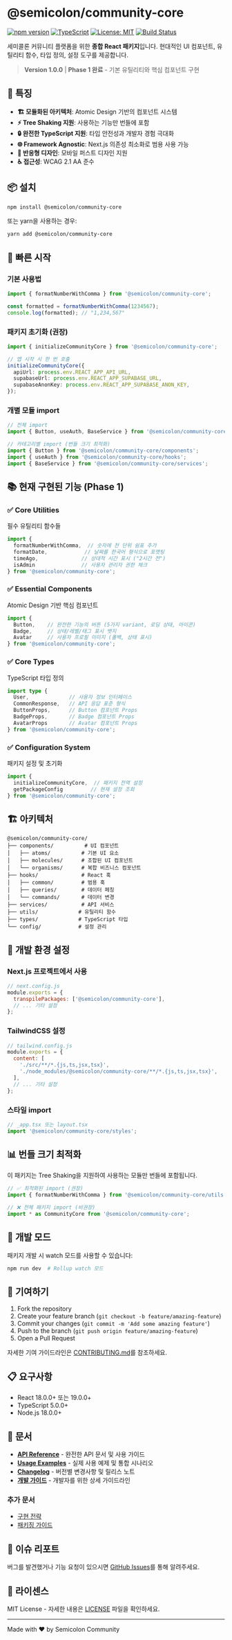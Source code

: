 # @semicolon/community-core

[![npm version](https://img.shields.io/npm/v/@semicolon/community-core.svg)](https://www.npmjs.com/package/@semicolon/community-core)
[![TypeScript](https://img.shields.io/badge/TypeScript-Ready-blue.svg)](https://www.typescriptlang.org/)
[![License: MIT](https://img.shields.io/badge/License-MIT-yellow.svg)](https://opensource.org/licenses/MIT)
[![Build Status](https://img.shields.io/badge/Build-Passing-green.svg)]()

세미콜론 커뮤니티 플랫폼을 위한 **종합 React 패키지**입니다. 현대적인 UI 컴포넌트, 유틸리티 함수, 타입 정의, 설정 도구를 제공합니다.

> **Version 1.0.0** | **Phase 1 완료** - 기본 유틸리티와 핵심 컴포넌트 구현

## 🚀 특징

- **🏗️ 모듈화된 아키텍처**: Atomic Design 기반의 컴포넌트 시스템
- **⚡ Tree Shaking 지원**: 사용하는 기능만 번들에 포함
- **🔒 완전한 TypeScript 지원**: 타입 안전성과 개발자 경험 극대화
- **🌐 Framework Agnostic**: Next.js 의존성 최소화로 범용 사용 가능
- **📱 반응형 디자인**: 모바일 퍼스트 디자인 지원
- **♿ 접근성**: WCAG 2.1 AA 준수

## 📦 설치

```bash
npm install @semicolon/community-core
```

또는 yarn을 사용하는 경우:

```bash
yarn add @semicolon/community-core
```

## 🎯 빠른 시작

### 기본 사용법

```typescript
import { formatNumberWithComma } from '@semicolon/community-core';

const formatted = formatNumberWithComma(1234567);
console.log(formatted); // "1,234,567"
```

### 패키지 초기화 (권장)

```typescript
import { initializeCommunityCore } from '@semicolon/community-core';

// 앱 시작 시 한 번 호출
initializeCommunityCore({
  apiUrl: process.env.REACT_APP_API_URL,
  supabaseUrl: process.env.REACT_APP_SUPABASE_URL,
  supabaseAnonKey: process.env.REACT_APP_SUPABASE_ANON_KEY,
});
```

### 개별 모듈 import

```typescript
// 전체 import
import { Button, useAuth, BaseService } from '@semicolon/community-core';

// 카테고리별 import (번들 크기 최적화)
import { Button } from '@semicolon/community-core/components';
import { useAuth } from '@semicolon/community-core/hooks';
import { BaseService } from '@semicolon/community-core/services';
```

## 📚 현재 구현된 기능 (Phase 1)

### ✅ Core Utilities
필수 유틸리티 함수들

```typescript
import { 
  formatNumberWithComma,  // 숫자에 천 단위 쉼표 추가
  formatDate,            // 날짜를 한국어 형식으로 포맷팅  
  timeAgo,              // 상대적 시간 표시 ("2시간 전")
  isAdmin               // 사용자 관리자 권한 체크
} from '@semicolon/community-core';
```

### ✅ Essential Components  
Atomic Design 기반 핵심 컴포넌트

```typescript
import { 
  Button,    // 완전한 기능의 버튼 (5가지 variant, 로딩 상태, 아이콘)
  Badge,     // 상태/레벨/태그 표시 뱃지
  Avatar     // 사용자 프로필 이미지 (폴백, 상태 표시)
} from '@semicolon/community-core';
```

### ✅ Core Types
TypeScript 타입 정의

```typescript
import type { 
  User,             // 사용자 정보 인터페이스
  CommonResponse,   // API 응답 표준 형식
  ButtonProps,      // Button 컴포넌트 Props
  BadgeProps,       // Badge 컴포넌트 Props  
  AvatarProps       // Avatar 컴포넌트 Props
} from '@semicolon/community-core';
```

### ✅ Configuration System
패키지 설정 및 초기화

```typescript
import { 
  initializeCommunityCore,  // 패키지 전역 설정
  getPackageConfig         // 현재 설정 조회
} from '@semicolon/community-core';
```

## 🏗️ 아키텍처

```
@semicolon/community-core/
├── components/          # UI 컴포넌트
│   ├── atoms/          # 기본 UI 요소
│   ├── molecules/      # 조합된 UI 컴포넌트
│   └── organisms/      # 복합 비즈니스 컴포넌트
├── hooks/              # React 훅
│   ├── common/         # 범용 훅
│   ├── queries/        # 데이터 페칭
│   └── commands/       # 데이터 변경
├── services/           # API 서비스
├── utils/             # 유틸리티 함수
├── types/             # TypeScript 타입
└── config/            # 설정 관리
```

## 🔧 개발 환경 설정

### Next.js 프로젝트에서 사용

```javascript
// next.config.js
module.exports = {
  transpilePackages: ['@semicolon/community-core'],
  // ... 기타 설정
};
```

### TailwindCSS 설정

```javascript
// tailwind.config.js
module.exports = {
  content: [
    './src/**/*.{js,ts,jsx,tsx}',
    './node_modules/@semicolon/community-core/**/*.{js,ts,jsx,tsx}',
  ],
  // ... 기타 설정
};
```

### 스타일 import

```typescript
// _app.tsx 또는 layout.tsx
import '@semicolon/community-core/styles';
```

## 📊 번들 크기 최적화

이 패키지는 Tree Shaking을 지원하여 사용하는 모듈만 번들에 포함됩니다.

```typescript
// ✅ 최적화된 import (권장)
import { formatNumberWithComma } from '@semicolon/community-core/utils';

// ❌ 전체 패키지 import (비권장)
import * as CommunityCore from '@semicolon/community-core';
```

## 🧪 개발 모드

패키지 개발 시 watch 모드를 사용할 수 있습니다:

```bash
npm run dev  # Rollup watch 모드
```

## 🤝 기여하기

1. Fork the repository
2. Create your feature branch (`git checkout -b feature/amazing-feature`)
3. Commit your changes (`git commit -m 'Add some amazing feature'`)
4. Push to the branch (`git push origin feature/amazing-feature`)
5. Open a Pull Request

자세한 기여 가이드라인은 [CONTRIBUTING.md](.docs/CONTRIBUTING.md)를 참조하세요.

## 📋 요구사항

- React 18.0.0+ 또는 19.0.0+
- TypeScript 5.0.0+
- Node.js 18.0.0+

## 📖 문서

- **[API Reference](./API_REFERENCE.md)** - 완전한 API 문서 및 사용 가이드
- **[Usage Examples](./USAGE_EXAMPLES.md)** - 실제 사용 예제 및 통합 시나리오
- **[Changelog](./CHANGELOG.md)** - 버전별 변경사항 및 릴리스 노트
- **[개발 가이드](./CLAUDE.md)** - 개발자를 위한 상세 가이드라인

### 추가 문서
- [구현 전략](.docs/IMPLEMENTATION_STRATEGY.md)
- [패키징 가이드](.docs/PACKAGING_GUIDE.md)

## 🐛 이슈 리포트

버그를 발견했거나 기능 요청이 있으시면 [GitHub Issues](https://github.com/semicolon-devteam/community-core/issues)를 통해 알려주세요.

## 📄 라이센스

MIT License - 자세한 내용은 [LICENSE](LICENSE) 파일을 확인하세요.

---

Made with ❤️ by Semicolon Community